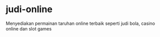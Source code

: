 # judi-online
Menyediakan permainan taruhan online terbaik seperti judi bola, casino online dan slot games
